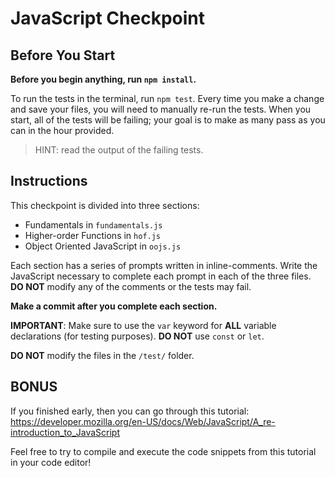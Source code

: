 # JavaScript Checkpoint

## Before You Start

**Before you begin anything, run `npm install`.**

To run the tests in the terminal, run `npm test`. Every time you make a change and save your files, you will need to manually re-run the tests. When you start, all of the tests will be failing; your goal is to make as many pass as you can in the hour provided.

> HINT: read the output of the failing tests.

## Instructions

This checkpoint is divided into three sections:

- Fundamentals in `fundamentals.js`
- Higher-order Functions in `hof.js`
- Object Oriented JavaScript in `oojs.js`

Each section has a series of prompts written in inline-comments. Write the JavaScript necessary to complete each prompt in each of the three files. **DO NOT** modify any of the comments or the tests may fail.

**Make a commit after you complete each section.**

**IMPORTANT**: Make sure to use the `var` keyword for **ALL** variable declarations (for testing purposes). **DO NOT** use `const` or `let`.

**DO NOT** modify the files in the `/test/` folder.

## BONUS
If you finished early, then you can go through this tutorial: https://developer.mozilla.org/en-US/docs/Web/JavaScript/A_re-introduction_to_JavaScript

Feel free to try to compile and execute the code snippets from this tutorial in your code editor!
